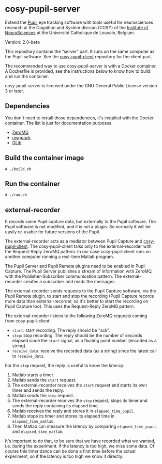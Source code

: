 cosy-pupil-server
=================

Extend the [Pupil](https://pupil-labs.com/) eye tracking software with tools
useful for neurosciences research at the Cognition and System division (COSY) of
the [Institute of NeuroSciences](http://www.uclouvain.be/en-ions.html) at the
Université Catholique de Louvain, Belgium.

Version: 2.0-beta

This repository contains the “server” part. It runs on the same computer as the
Pupil software. See the [cosy-pupil-client](https://github.com/UCL-CATL/cosy-pupil-client)
repository for the client part.

The recommended way to use cosy-pupil-server is with a Docker container. A
Dockerfile is provided, see the instructions below to know how to build and run
the container.

cosy-pupil-server is licensed under the GNU General Public License version 3 or later.

Dependencies
------------

You don't need to install those dependencies, it's installed with the Docker
container. The list is just for documentation purposes.

- [ZeroMQ](http://zeromq.org/)
- [msgpack](http://msgpack.org/)
- [GLib](https://wiki.gnome.org/Projects/GLib)

Build the container image
-------------------------

    # ./build.sh

Run the container
-----------------

    # ./run.sh

external-recorder
-----------------

It records some Pupil capture data, but externally to the Pupil software. The
Pupil software is not modified, and it is not a plugin. So normally it will be
easily re-usable for future versions of the Pupil.

The external-recorder acts as a mediator between Pupil Capture and
[cosy-pupil-client](https://github.com/UCL-CATL/cosy-pupil-client). The
cosy-pupil-client talks only to the external-recorder with the Request-Reply
ZeroMQ pattern. In our case cosy-pupil-client runs on another computer running
a real-time Matlab program.

The Pupil Server and Pupil Remote plugins need to be enabled in Pupil Capture.
The Pupil Server publishes a stream of information with ZeroMQ, with the
Publisher-Subscriber communication pattern. The external-recorder creates a
subscriber and reads the messages.

The external-recorder sends requests to the Pupil Capture software, via the
Pupil Remote plugin, to start and stop the recording (Pupil Capture records
more data than external-recorder, so it's better to start the recording on
Pupil Capture too). This uses the Request-Reply ZeroMQ pattern.

The external-recorder listens to the following ZeroMQ requests coming from
cosy-pupil-client:

- `start`: start recording. The reply should be "ack".
- `stop`: stop recording. The reply should be the number of seconds elapsed
  since the `start` signal, as a floating point number (encoded as a string).
- `receive_data`: receive the recorded data (as a string) since the latest call
  to `receive_data`.

For the `stop` request, the reply is useful to know the latency:

1. Matlab starts a timer.
2. Matlab sends the `start` request.
3. The external-recorder receives the `start` request and starts its own timer
   and sends the reply.
4. Matlab sends the `stop` request.
5. The external-recorder receives the `stop` request, stops its timer and sends
   the reply containing its elapsed time.
6. Matlab receives the reply and stores it in `elapsed_time_pupil`.
7. Matlab stops its timer and stores its elapsed time in `elapsed_time_matlab`.
8. Then Matlab can measure the latency by comparing `elapsed_time_pupil` and
   `elapsed_time_matlab`.

It's important to do that, to be sure that we have recorded what we wanted,
i.e. during the experiment. If the latency is too high, we miss some data. Of
course this timer dance can be done a first time before the actual experiment,
so if the latency is too high we know it directly.
